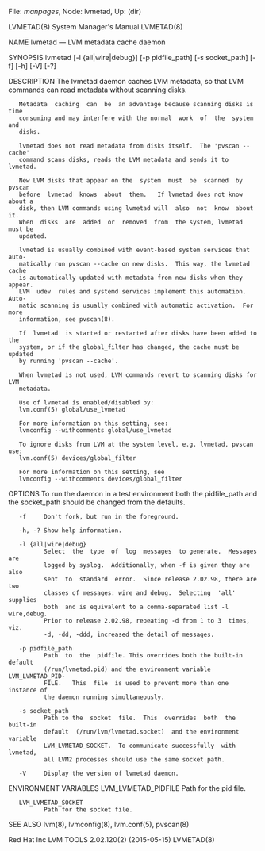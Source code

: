 File: *manpages*,  Node: lvmetad,  Up: (dir)

LVMETAD(8)                  System Manager's Manual                 LVMETAD(8)



NAME
       lvmetad — LVM metadata cache daemon


SYNOPSIS
       lvmetad  [-l  {all|wire|debug}] [-p pidfile_path] [-s socket_path] [-f]
       [-h] [-V] [-?]


DESCRIPTION
       The lvmetad daemon caches LVM metadata, so that LVM commands  can  read
       metadata without scanning disks.

       Metadata  caching  can  be  an advantage because scanning disks is time
       consuming and may interfere with the normal  work  of  the  system  and
       disks.

       lvmetad does not read metadata from disks itself.  The 'pvscan --cache'
       command scans disks, reads the LVM metadata and sends it to lvmetad.

       New LVM disks that appear on the  system  must  be  scanned  by  pvscan
       before  lvmetad  knows  about  them.   If lvmetad does not know about a
       disk, then LVM commands using lvmetad will  also  not  know  about  it.
       When  disks  are  added  or  removed  from  the system, lvmetad must be
       updated.

       lvmetad is usually combined with event-based system services that auto-
       matically run pvscan --cache on new disks.  This way, the lvmetad cache
       is automatically updated with metadata from new disks when they appear.
       LVM  udev  rules and systemd services implement this automation.  Auto-
       matic scanning is usually combined with automatic activation.  For more
       information, see pvscan(8).

       If  lvmetad  is started or restarted after disks have been added to the
       system, or if the global_filter has changed, the cache must be  updated
       by running 'pvscan --cache'.

       When lvmetad is not used, LVM commands revert to scanning disks for LVM
       metadata.

       Use of lvmetad is enabled/disabled by:
       lvm.conf(5) global/use_lvmetad

       For more information on this setting, see:
       lvmconfig --withcomments global/use_lvmetad

       To ignore disks from LVM at the system level, e.g. lvmetad, pvscan use:
       lvm.conf(5) devices/global_filter

       For more information on this setting, see
       lvmconfig --withcomments devices/global_filter


OPTIONS
       To run the daemon in a test environment both the pidfile_path  and  the
       socket_path should be changed from the defaults.

       -f     Don't fork, but run in the foreground.

       -h, -? Show help information.

       -l {all|wire|debug}
              Select  the  type  of  log  messages  to generate.  Messages are
              logged by syslog.  Additionally, when -f is given they are  also
              sent  to  standard  error.  Since release 2.02.98, there are two
              classes of messages: wire and debug.  Selecting  'all'  supplies
              both  and is equivalent to a comma-separated list -l wire,debug.
              Prior to release 2.02.98, repeating -d from 1 to 3  times,  viz.
              -d, -dd, -ddd, increased the detail of messages.

       -p pidfile_path
              Path  to  the  pidfile. This overrides both the built-in default
              (/run/lvmetad.pid) and the environment variable LVM_LVMETAD_PID-
              FILE.   This  file  is used to prevent more than one instance of
              the daemon running simultaneously.

       -s socket_path
              Path to the  socket  file.  This  overrides  both  the  built-in
              default  (/run/lvm/lvmetad.socket)  and the environment variable
              LVM_LVMETAD_SOCKET.  To communicate successfully  with  lvmetad,
              all LVM2 processes should use the same socket path.

       -V     Display the version of lvmetad daemon.

ENVIRONMENT VARIABLES
       LVM_LVMETAD_PIDFILE
              Path for the pid file.

       LVM_LVMETAD_SOCKET
              Path for the socket file.


SEE ALSO
       lvm(8), lvmconfig(8), lvm.conf(5), pvscan(8)



Red Hat Inc           LVM TOOLS 2.02.120(2) (2015-05-15)            LVMETAD(8)
